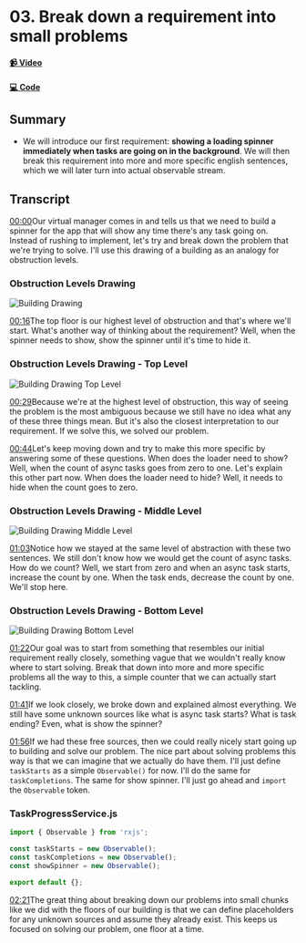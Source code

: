 # 03. Break down a requirement into small problems

#### [📹 Video](https://egghead.io/lessons/rxjs-break-down-a-requirement-into-small-problems)

#### [💻 Code](https://github.com/rarmatei/egghead-thinking-reactively/blob/lesson-03/src/lesson-code/TaskProgressService.js)

## Summary

- We will introduce our first requirement: **showing a loading spinner immediately when tasks are going on in the background**. We will then break this requirement into more and more specific english sentences, which we will later turn into actual observable stream.

## Transcript

[00:00](https://egghead.io/lessons/rxjs-break-down-a-requirement-into-small-problems#t=0)Our virtual manager comes in and tells us that we need to build a spinner for the app that will show any time there's any task going on. Instead of rushing to implement, let's try and break down the problem that we're trying to solve. I'll use this drawing of a building as an analogy for obstruction levels.

### Obstruction Levels Drawing

![Building Drawing](https://res.cloudinary.com/dg3gyk0gu/image/upload/v1585168487/transcript-images/egghead-break-down-a-requirement-into-small-problems-building-drawing.jpg)

[00:16](https://egghead.io/lessons/rxjs-break-down-a-requirement-into-small-problems#t=16)The top floor is our highest level of obstruction and that's where we'll start. What's another way of thinking about the requirement? Well, when the spinner needs to show, show the spinner until it's time to hide it.

### Obstruction Levels Drawing - Top Level

![Building Drawing Top Level](https://res.cloudinary.com/dg3gyk0gu/image/upload/v1585168498/transcript-images/egghead-break-down-a-requirement-into-small-problems-building-drawing-top-level.jpg)

[00:29](https://egghead.io/lessons/rxjs-break-down-a-requirement-into-small-problems#t=29)Because we're at the highest level of obstruction, this way of seeing the problem is the most ambiguous because we still have no idea what any of these three things mean. But it's also the closest interpretation to our requirement. If we solve this, we solved our problem.

[00:44](https://egghead.io/lessons/rxjs-break-down-a-requirement-into-small-problems#t=44)Let's keep moving down and try to make this more specific by answering some of these questions. When does the loader need to show? Well, when the count of async tasks goes from zero to one. Let's explain this other part now. When does the loader need to hide? Well, it needs to hide when the count goes to zero.

### Obstruction Levels Drawing - Middle Level

![Building Drawing Middle Level](https://res.cloudinary.com/dg3gyk0gu/image/upload/v1585168507/transcript-images/egghead-break-down-a-requirement-into-small-problems-building-drawing-middle-level.jpg)

[01:03](https://egghead.io/lessons/rxjs-break-down-a-requirement-into-small-problems#t=63)Notice how we stayed at the same level of abstraction with these two sentences. We still don't know how we would get the count of async tasks. How do we count? Well, we start from zero and when an async task starts, increase the count by one. When the task ends, decrease the count by one. We'll stop here.

### Obstruction Levels Drawing - Bottom Level

![Building Drawing Bottom Level](https://res.cloudinary.com/dg3gyk0gu/image/upload/v1585168506/transcript-images/egghead-break-down-a-requirement-into-small-problems-building-drawing-bottom-level.jpg)

[01:22](https://egghead.io/lessons/rxjs-break-down-a-requirement-into-small-problems#t=82)Our goal was to start from something that resembles our initial requirement really closely, something vague that we wouldn't really know where to start solving. Break that down into more and more specific problems all the way to this, a simple counter that we can actually start tackling.

[01:41](https://egghead.io/lessons/rxjs-break-down-a-requirement-into-small-problems#t=101)If we look closely, we broke down and explained almost everything. We still have some unknown sources like what is async task starts? What is task ending? Even, what is show the spinner?

[01:56](https://egghead.io/lessons/rxjs-break-down-a-requirement-into-small-problems#t=116)If we had these free sources, then we could really nicely start going up to building and solve our problem. The nice part about solving problems this way is that we can imagine that we actually do have them. I'll just define `taskStarts` as a simple `Observable()` for now. I'll do the same for `taskCompletions`. The same for show spinner. I'll just go ahead and `import` the `Observable` token.

### TaskProgressService.js

```js
import { Observable } from 'rxjs';

const taskStarts = new Observable();
const taskCompletions = new Observable();
const showSpinner = new Observable();

export default {};
```

[02:21](https://egghead.io/lessons/rxjs-break-down-a-requirement-into-small-problems#t=141)The great thing about breaking down our problems into small chunks like we did with the floors of our building is that we can define placeholders for any unknown sources and assume they already exist. This keeps us focused on solving our problem, one floor at a time.
